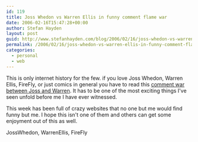 ```yaml
---
id: 119
title: Joss Whedon vs Warren Ellis in funny comment flame war
date: 2006-02-16T15:47:28+00:00
author: Stefan Hayden
layout: post
guid: http://www.stefanhayden.com/blog/2006/02/16/joss-whedon-vs-warren-ellis-in-funny-comment-flame-war/
permalink: /2006/02/16/joss-whedon-vs-warren-ellis-in-funny-comment-flame-war/
categories:
  - personal
  - web
---
```

This is only internet history for the few. if you love Joss Whedon, Warren Ellis, FireFly, or just comics in general you have to read this <a title="Joss vs Warren" href="http://www.warrenellis.com/?p=1848">comment war between Joss and Warren</a>. It has to be one of the most exciting things I've seen unfold before me I have ever witnessed.

This week has been full of crazy websites that no one but me would find funny but me. I hope this isn't one of them and others can get some enjoyment out of this as well.

<tags>JossWhedon, WarrenEllis, FireFly</tags>